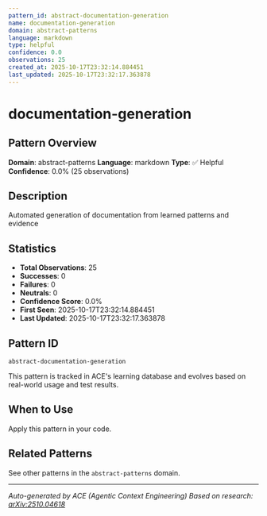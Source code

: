 ```yaml
---
pattern_id: abstract-documentation-generation
name: documentation-generation
domain: abstract-patterns
language: markdown
type: helpful
confidence: 0.0
observations: 25
created_at: 2025-10-17T23:32:14.884451
last_updated: 2025-10-17T23:32:17.363878
---
```

# documentation-generation

## Pattern Overview

**Domain**: abstract-patterns
**Language**: markdown
**Type**: ✅ Helpful
**Confidence**: 0.0% (25 observations)

## Description

Automated generation of documentation from learned patterns and evidence

## Statistics

- **Total Observations**: 25
- **Successes**: 0
- **Failures**: 0
- **Neutrals**: 0
- **Confidence Score**: 0.0%
- **First Seen**: 2025-10-17T23:32:14.884451
- **Last Updated**: 2025-10-17T23:32:17.363878

## Pattern ID

```
abstract-documentation-generation
```

This pattern is tracked in ACE's learning database and evolves based on real-world usage and test results.

## When to Use

Apply this pattern in your code.

## Related Patterns

See other patterns in the `abstract-patterns` domain.

---

*Auto-generated by ACE (Agentic Context Engineering)*
*Based on research: [arXiv:2510.04618](https://arxiv.org/abs/2510.04618)*
